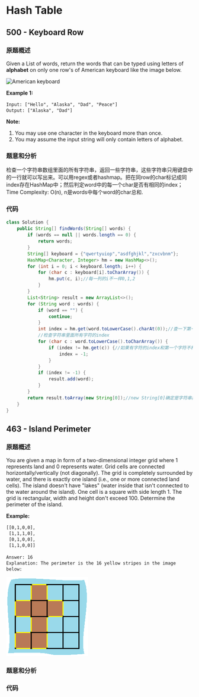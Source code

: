 # Hash Table

## 500 - Keyboard Row

### 原题概述

Given a List of words, return the words that can be typed using letters of **alphabet** on only one row's of American keyboard like the image below.  


![American keyboard](https://leetcode.com/static/images/problemset/keyboard.png)

**Example 1:**  


```text
Input: ["Hello", "Alaska", "Dad", "Peace"]
Output: ["Alaska", "Dad"]
```

**Note:**  


1. You may use one character in the keyboard more than once.
2. You may assume the input string will only contain letters of alphabet.

### 题意和分析

检查一个字符串数组里面的所有字符串，返回一些字符串，这些字符串只用键盘中的一行就可以写出来。可以用regex或者hashmap。把在同row的char标记成同index存在HashMap中；然后判定word中的每一个char是否有相同的index；Time Complexity: O\(n\), n是words中每个word的char总和.

### 代码

```java
class Solution {
    public String[] findWords(String[] words) {
        if (words == null || words.length == 0) {
            return words;
        }
        String[] keyboard = {"qwertyuiop","asdfghjkl","zxcvbnm"};
        HashMap<Character, Integer> hm = new HashMap<>();
        for (int i = 0; i < keyboard.length; i++) {
            for (char c : keyboard[i].toCharArray()) {
                hm.put(c, i);//每一列的i不一样0,1,2
            }
        }
        List<String> result = new ArrayList<>();
        for (String word : words) {
            if (word == "") {
                continue;
            }
            int index = hm.get(word.toLowerCase().charAt(0));//查一下第一个字符的index
            //检查字符串里面所有字符的index
            for (char c : word.toLowerCase().toCharArray()) {
                if (index != hm.get(c)) {//如果有字符的index和第一个字符不相同
                    index = -1;
                }
            }
            if (index != -1) {
                result.add(word);
            }
        }
        return result.toArray(new String[0]);//new String[0]确定是字符串数组
    }
}
```

## 463 - Island Perimeter

### 原题概述

You are given a map in form of a two-dimensional integer grid where 1 represents land and 0 represents water. Grid cells are connected horizontally/vertically \(not diagonally\). The grid is completely surrounded by water, and there is exactly one island \(i.e., one or more connected land cells\). The island doesn't have "lakes" \(water inside that isn't connected to the water around the island\). One cell is a square with side length 1. The grid is rectangular, width and height don't exceed 100. Determine the perimeter of the island.

**Example:**

```text
[[0,1,0,0],
 [1,1,1,0],
 [0,1,0,0],
 [1,1,0,0]]

Answer: 16
Explanation: The perimeter is the 16 yellow stripes in the image below:

```

![](../../.gitbook/assets/image%20%2828%29.png)

### 题意和分析

### 代码


